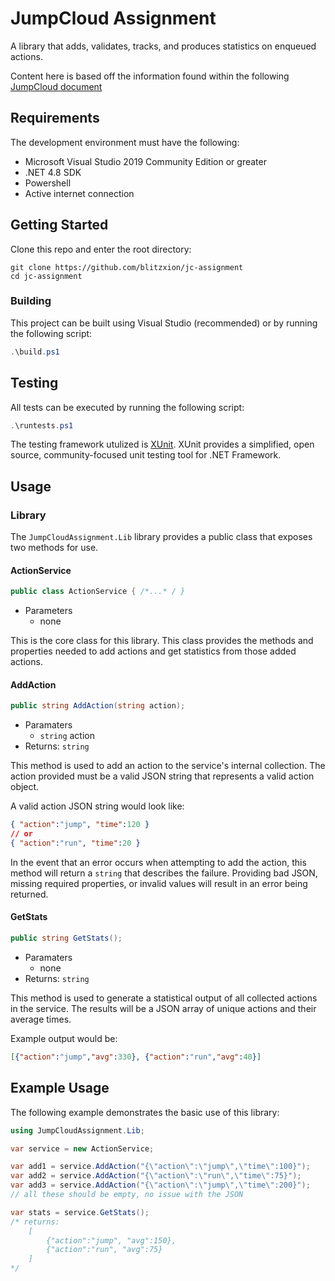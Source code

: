 # JumpCloud Assignment

A library that adds, validates, tracks, and produces statistics on enqueued actions.

Content here is based off the information found within the following [JumpCloud document](./Software%20Engineer%20-%20Backend%20Assignment.pdf)

## Requirements

The development environment must have the following:

- Microsoft Visual Studio 2019 Community Edition or greater
- .NET 4.8 SDK
- Powershell
- Active internet connection

## Getting Started

Clone this repo and enter the root directory:
```shell
git clone https://github.com/blitzxion/jc-assignment
cd jc-assignment
```

### Building

This project can be built using Visual Studio (recommended) or by running the following script:
```powershell
.\build.ps1
```

## Testing

All tests can be executed by running the following script:

```powershell
.\runtests.ps1
```

The testing framework utulized is [XUnit](https://xunit.net/). XUnit provides a simplified, open source, community-focused unit testing tool for .NET Framework.

## Usage

### Library

The `JumpCloudAssignment.Lib` library provides a public class that exposes two methods for use.

#### ActionService
```csharp
public class ActionService { /*...* / }
```
- Parameters
  - none

This is the core class for this library. This class provides the methods and properties needed to add actions and get statistics from those added actions.

#### AddAction
```csharp
public string AddAction(string action);
```
- Paramaters
  - `string` action
- Returns: `string`

This method is used to add an action to the service's internal collection. The action provided must be a valid JSON string that represents a valid action object.

A valid action JSON string would look like:
```json
{ "action":"jump", "time":120 }
// or
{ "action":"run", "time":20 }
```

In the event that an error occurs when attempting to add the action, this method will return a `string` that describes the failure. Providing bad JSON, missing required properties, or invalid values will result in an error being returned. 

#### GetStats
```csharp
public string GetStats();
```
- Paramaters
  - none
- Returns: `string`

This method is used to generate a statistical output of all collected actions in the service. The results will be a JSON array of unique actions and their average times.

Example output would be:
```json
[{"action":"jump","avg":330}, {"action":"run","avg":40}]
```

## Example Usage

The following example demonstrates the basic use of this library:
```csharp
using JumpCloudAssignment.Lib;

var service = new ActionService;

var add1 = service.AddAction("{\"action\":\"jump\",\"time\":100}");
var add2 = service.AddAction("{\"action\":\"run\",\"time\":75}");
var add3 = service.AddAction("{\"action\":\"jump\",\"time\":200}");
// all these should be empty, no issue with the JSON

var stats = service.GetStats();
/* returns: 
    [
        {"action":"jump", "avg":150}, 
        {"action":"run", "avg":75}
    ]
*/

```
